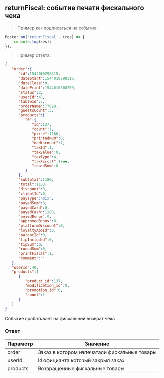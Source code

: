 ## returnFiscal: событие печати фискального чека 

> Пример как подписаться на событие:

```javascript
Poster.on('returnFiscal', (res) => {
    console.log(res);
});
```

> Пример ответа:

```json
{
   "order":{
      "id":1544010298315,
      "dateStart":1544010298315,
      "dateClose":0,
      "datePrint":1544010308709,
      "status":2,
      "userId":40,
      "tableId":5,
      "orderName":77629,
      "guestsCount":3,
      "products":{
         "0":{
            "id":137,
            "count":1,
            "price":1180,
            "printedNum":0,
            "nodiscount":1,
            "taxId":1,
            "taxValue":0,
            "taxType":4,
            "taxFiscal":true,
            "roundSum":0
         }
      },
      "subtotal":1180,
      "total":1180,
      "discount":0,
      "clientId":0,
      "payType":"mix",
      "payedSum":0,
      "payedCard":0,
      "payedCash":1180,
      "payedBonus":0,
      "approvedBonus":0,
      "platformDiscount":0,
      "loyaltyAppId":0,
      "parentId":0,
      "tipIncluded":0,
      "tipSum":0,
      "roundSum":0,
      "printFiscal":1,
      "comment":""
   },
   "userId":40,
   "products":[
      {
         "product_id":137,
         "modification_id":0,
         "promotion_id":0,
         "count":1
      }
   ]
}
```

Событие срабатывает на фискальный возврат чека 

### Ответ

Параметр | Значение
-------- | --------
order | Заказ в котором напечатали фискальные товары
userId | Id официанта который закрыл заказ
products | Возвращенные фискальные товары 
